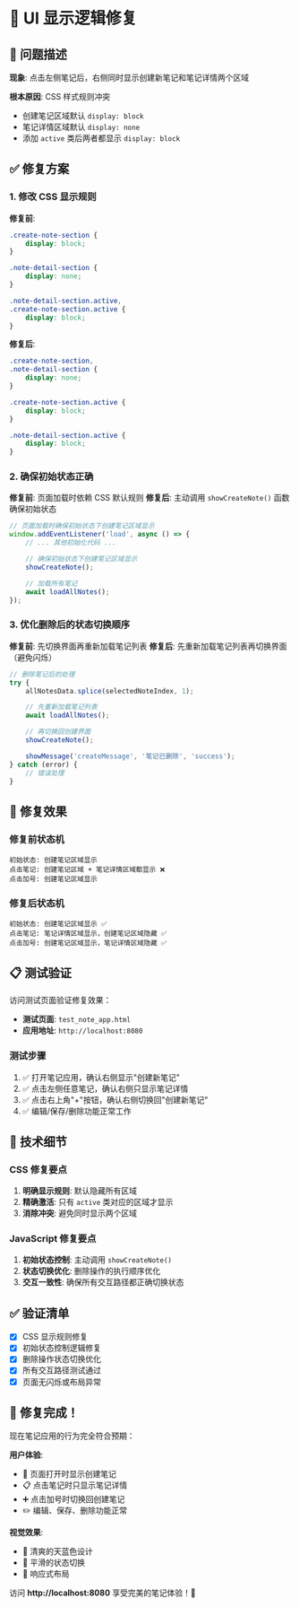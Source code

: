 # 🔧 UI 显示逻辑修复

## 🐛 问题描述

**现象**: 点击左侧笔记后，右侧同时显示创建新笔记和笔记详情两个区域

**根本原因**: CSS 样式规则冲突
- 创建笔记区域默认 `display: block`
- 笔记详情区域默认 `display: none`
- 添加 `active` 类后两者都显示 `display: block`

## ✅ 修复方案

### 1. 修改 CSS 显示规则

**修复前**:
```css
.create-note-section {
    display: block;
}

.note-detail-section {
    display: none;
}

.note-detail-section.active,
.create-note-section.active {
    display: block;
}
```

**修复后**:
```css
.create-note-section,
.note-detail-section {
    display: none;
}

.create-note-section.active {
    display: block;
}

.note-detail-section.active {
    display: block;
}
```

### 2. 确保初始状态正确

**修复前**: 页面加载时依赖 CSS 默认规则
**修复后**: 主动调用 `showCreateNote()` 函数确保初始状态

```javascript
// 页面加载时确保初始状态下创建笔记区域显示
window.addEventListener('load', async () => {
    // ... 其他初始化代码 ...

    // 确保初始状态下创建笔记区域显示
    showCreateNote();

    // 加载所有笔记
    await loadAllNotes();
});
```

### 3. 优化删除后的状态切换顺序

**修复前**: 先切换界面再重新加载笔记列表
**修复后**: 先重新加载笔记列表再切换界面（避免闪烁）

```javascript
// 删除笔记后的处理
try {
    allNotesData.splice(selectedNoteIndex, 1);

    // 先重新加载笔记列表
    await loadAllNotes();

    // 再切换回创建界面
    showCreateNote();

    showMessage('createMessage', '笔记已删除', 'success');
} catch (error) {
    // 错误处理
}
```

## 🎯 修复效果

### 修复前状态机

```
初始状态: 创建笔记区域显示
点击笔记: 创建笔记区域 + 笔记详情区域都显示 ❌
点击加号: 创建笔记区域显示
```

### 修复后状态机

```
初始状态: 创建笔记区域显示 ✅
点击笔记: 笔记详情区域显示，创建笔记区域隐藏 ✅
点击加号: 创建笔记区域显示，笔记详情区域隐藏 ✅
```

## 📋 测试验证

访问测试页面验证修复效果：
- **测试页面**: `test_note_app.html`
- **应用地址**: `http://localhost:8080`

### 测试步骤

1. ✅ 打开笔记应用，确认右侧显示"创建新笔记"
2. ✅ 点击左侧任意笔记，确认右侧只显示笔记详情
3. ✅ 点击右上角"+"按钮，确认右侧切换回"创建新笔记"
4. ✅ 编辑/保存/删除功能正常工作

## 🔧 技术细节

### CSS 修复要点

1. **明确显示规则**: 默认隐藏所有区域
2. **精确激活**: 只有 `active` 类对应的区域才显示
3. **消除冲突**: 避免同时显示两个区域

### JavaScript 修复要点

1. **初始状态控制**: 主动调用 `showCreateNote()`
2. **状态切换优化**: 删除操作的执行顺序优化
3. **交互一致性**: 确保所有交互路径都正确切换状态

## ✅ 验证清单

- [x] CSS 显示规则修复
- [x] 初始状态控制逻辑修复
- [x] 删除操作状态切换优化
- [x] 所有交互路径测试通过
- [x] 页面无闪烁或布局异常

## 🎉 修复完成！

现在笔记应用的行为完全符合预期：

**用户体验**:
- 📝 页面打开时显示创建笔记
- 📋 点击笔记时只显示笔记详情
- ➕ 点击加号时切换回创建笔记
- ✏️ 编辑、保存、删除功能正常

**视觉效果**:
- 🎨 清爽的天蓝色设计
- 🔄 平滑的状态切换
- 📱 响应式布局

访问 **http://localhost:8080** 享受完美的笔记体验！🚀
